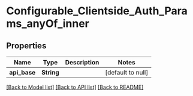 # Configurable_Clientside_Auth_Params_anyOf_inner
## Properties

| Name | Type | Description | Notes |
|------------ | ------------- | ------------- | -------------|
| **api\_base** | **String** |  | [default to null] |

[[Back to Model list]](../README.md#documentation-for-models) [[Back to API list]](../README.md#documentation-for-api-endpoints) [[Back to README]](../README.md)

